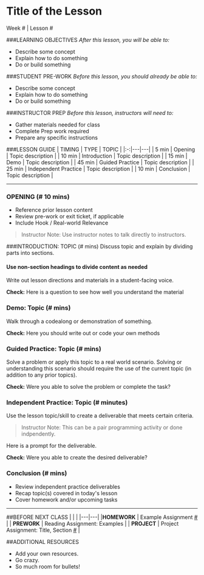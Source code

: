 # Title of the Lesson
Week # | Lesson #

###LEARNING OBJECTIVES
*After this lesson, you will be able to:*
- Describe some concept
- Explain how to do something
- Do or build something

###STUDENT PRE-WORK
*Before this lesson, you should already be able to:*
- Describe some concept
- Explain how to do something
- Do or build something

###INSTRUCTOR PREP
*Before this lesson, instructors will need to:*
- Gather materials needed for class
- Complete Prep work required
- Prepare any specific instructions

###LESSON GUIDE
| TIMING  | TYPE  | TOPIC  |
|:-:|---|---|
| 5 min  | Opening  | Topic description  |
| 10 min  | Introduction   | Topic description  |
| 15 min  | Demo  | Topic description  |
| 45 min  | Guided Practice  | Topic description  |
| 25 min  | Independent Practice  | Topic description  |
| 10 min  | Conclusion  | Topic description  |

---

### OPENING (# 10 mins)
- Reference prior lesson content
- Review pre-work or exit ticket, if applicable
- Include Hook / Real-world Relevance

> Instructor Note: Use instructor notes to talk directly to instructors.

###INTRODUCTION: TOPIC (# mins)
Discuss topic and explain by dividing parts into sections.

#### Use non-section headings to divide content as needed
Write out lesson directions and materials in a student-facing voice.

**Check:** Here is a question to see how well you understand the material

### Demo: Topic (# mins)
Walk through a codealong or demonstration of something. 

**Check:** Here you should write out or code your own methods

### Guided Practice: Topic (# mins)
Solve a problem or apply this topic to a real world scenario. Solving or understanding this scenario should require the use of the current topic (in addition to any prior topics).

**Check:** Were you able to solve the problem or complete the task?

### Independent Practice: Topic (# minutes)
Use the lesson topic/skill to create a deliverable that meets certain criteria. 

> Instructor Note: This can be a pair programming activity or done indpendently.

Here is a prompt for the deliverable. 

**Check:** Were you able to create the desired deliverable?

### Conclusion (# mins)
- Review independent practice deliverables
- Recap topic(s) covered in today's lesson
- Cover homework and/or upcoming tasks

***

##BEFORE NEXT CLASS
|   |   |
|---|---|
|**HOMEWORK**  | Example Assignment [#](Instructions)  |
| **PREWORK**  | Reading Assignment: Examples  |
| **PROJECT**  | Project Assignment: Title, Section [#](Instructions)  |

##ADDITIONAL RESOURCES
- Add your own resources.
- Go crazy.
- So much room for bullets!

